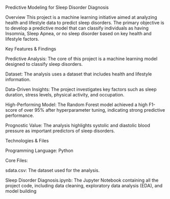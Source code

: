 Predictive Modeling for Sleep Disorder Diagnosis

Overview
This project is a machine learning initiative aimed at analyzing health and lifestyle data to predict sleep disorders. The primary objective is to develop a predictive model that can classify individuals as having Insomnia, Sleep Apnea, or no sleep disorder based on key health and lifestyle factors.

Key Features & Findings

Predictive Analysis: The core of this project is a machine learning model designed to classify sleep disorders.


Dataset: The analysis uses a dataset that includes health and lifestyle information.


Data-Driven Insights: The project investigates key factors such as sleep duration, stress levels, physical activity, and occupation.


High-Performing Model: The Random Forest model achieved a high F1-score of over 95% after hyperparameter tuning, indicating strong predictive performance.


Prognostic Value: The analysis highlights systolic and diastolic blood pressure as important predictors of sleep disorders.

Technologies & Files

Programming Language: Python 

Core Files:


sdata.csv: The dataset used for the analysis.


Sleep Disorder Diagnosis.ipynb: The Jupyter Notebook containing all the project code, including data cleaning, exploratory data analysis (EDA), and model building
